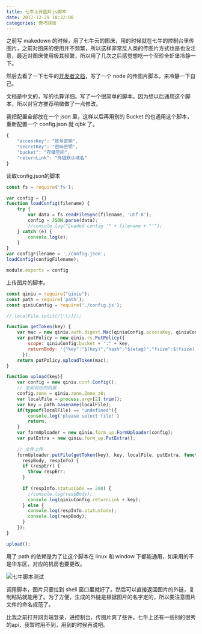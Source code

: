 ```yaml
---
title: 七牛上传图片js脚本
date: 2017-12-29 18:22:00
categories: 奇巧淫技
---
```


之前写 makedown 的时候，用了七牛云的图床，用的时候就在七牛的控制台里传图片，之前对图床的使用并不频繁，所以这样非常反人类的传图片方式也是也没注意，最近对图床使用极其频繁，所以用了几次之后感觉想吃一个至珍全虾堡冷静一下。

然后去看了一下七牛的[开发者文档](https://developer.qiniu.com/kodo/sdk/1289/nodejs)，写了一个 node 的传图片脚本，来冷静一下自己。

文档是中文的，写的也算详细。写了一个很简单的脚本。因为想以后通用这个脚本，所以对官方推荐稍微做了一点修改。

我把配置全部放在一个 json 里，这样以后再用别的 Bucket 的也通用这个脚本，重新配置一个 config.json 就 ojbk 了。

```javascript
{
    "accessKey": "账号密钥",
    "secretKey": "密码密钥",
    "bucket": "存储空间",
    "returnLink": "外链默认域名"
}
```

读取config.json的脚本

```javascript
const fs = require('fs');

var config = {}
function loadConfig(filename) {
	try {
		var data = fs.readFileSync(filename, 'utf-8');
		config = JSON.parse(data);
		//console.log("Loaded config '" + filename + "'");
	} catch (e) {
		console.log(e);
	}
}
var configFilename = './config.json';
loadConfig(configFilename);

module.exports = config

```

上传图片的脚本。

```javascript
const qiniu = require("qiniu");
const path = require('path');
const qiniuConfig = require('./config.js');

// localFile.split(/[\\/]/);

function getToken(key) {
    var mac = new qiniu.auth.digest.Mac(qiniuConfig.accessKey, qiniuConfig.secretKey);
    var putPolicy = new qiniu.rs.PutPolicy({
        scope: qiniuConfig.bucket + ":" + key,
        returnBody: '{"key":"$(key)","hash":"$(etag)","fsize":$(fsize),"bucket":"$(bucket)","name":"$(x:name)"}'
      });
    return putPolicy.uploadToken(mac);
}

function upload(key){
    var config = new qiniu.conf.Config();
    // 空间对应的机房
    config.zone = qiniu.zone.Zone_z0;
    var localFile = process.argv[2].trim(); 
    var key = path.basename(localFile);
    if(typeof(localFile) == "undefined"){
        console.log('please select file!')
        return;
    }
    var formUploader = new qiniu.form_up.FormUploader(config);
    var putExtra = new qiniu.form_up.PutExtra();
    
    // 文件上传
    formUploader.putFile(getToken(key), key, localFile, putExtra, function(respErr,
      respBody, respInfo) {
      if (respErr) {
        throw respErr;
      }
    
      if (respInfo.statusCode == 200) {
        //console.log(respBody);
        console.log(qiniuConfig.returnLink + key);
      } else {
        console.log(respInfo.statusCode);
        console.log(respBody);
      }
    });
}

upload();

```

用了 path 的依赖是为了让这个脚本在 linux 和 window 下都能通用，如果用的不是华东区，对应的机房也要更改。

![七牛脚本测试](http://p1pws2aca.bkt.clouddn.com/qiniu.png)

调用脚本，图片只要拉到 shell 窗口里就好了。然后可以直接返回图片的外链，复制粘贴就能用了。为了方便，生成的外链是根据图片的名字定的，所以要注意图片文件的命名规范了。

比我之前打开网页端登录，进控制台，传图片爽了些许。七牛上还有一些别的很秀的api，我暂时用不到，用到的时候再说吧。